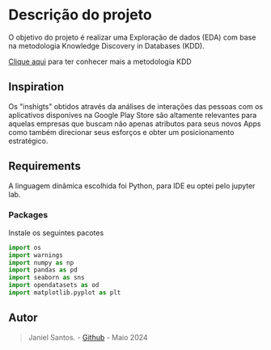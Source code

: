 # Descrição do projeto

O objetivo do projeto é realizar uma Exploração de dados (EDA) com base na metodologia Knowledge Discovery in Databases (KDD).

[Clique aqui](https://medium.com/@cgawande12/exploratory-data-analysis-eda-on-amazons-popular-books-a-dive-into-the-kdd-methodology-cd01da2b9325) para ter conhecer mais a metodologia KDD

## Inspiration
Os "inshigts" obtidos através da análises de interações das pessoas com os aplicativos disponíves na Google Play Store são altamente relevantes para aquelas empresas que buscam não apenas atributos para seus novos Apps como também direcionar seus esforços e obter um posicionamento estratégico.


## Requirements
A linguagem dinâmica escolhida foi Python, para IDE eu optei pelo jupyter lab. 

### Packages
Instale os seguintes pacotes

``` Python
import os
import warnings
import numpy as np
import pandas as pd
import seaborn as sns
import opendatasets as od
import matplotlib.pyplot as plt
```

## Autor
> Janiel Santos. - [Github](https://github.com/JanielS) - Maio 2024

